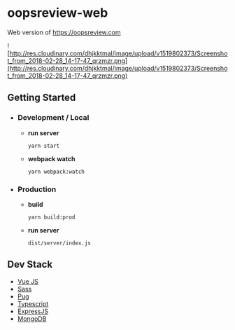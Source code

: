 # oopsreview-web

Web version of https://oopsreview.com

![http://res.cloudinary.com/dhjkktmal/image/upload/v1519802373/Screenshot_from_2018-02-28_14-17-47_qrzmzr.png](http://res.cloudinary.com/dhjkktmal/image/upload/v1519802373/Screenshot_from_2018-02-28_14-17-47_qrzmzr.png)

## Getting Started
 - ### Development / Local
    - **run server**
      ```
      yarn start
      ```
    - **webpack watch**
      ```
      yarn webpack:watch
      ```
- ### Production
  - **build**
    ```
    yarn build:prod
    ```  
  - **run server**
    ```
    dist/server/index.js
    ```

## Dev Stack
- [Vue JS](https://vuejs.org/)
- [Sass](https://sass-lang.com/)
- [Pug](https://pugjs.org/)
- [Typescript](https://www.typescriptlang.org/)
- [ExpressJS](https://expressjs.com/)
- [MongoDB](https://www.mongodb.com/)
